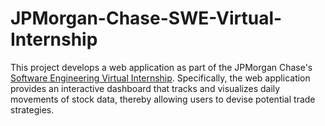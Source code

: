 # JPMorgan-Chase-SWE-Virtual-Internship

This project develops a web application as part of the JPMorgan Chase's [Software Engineering Virtual Internship](https://careers.jpmorgan.com/US/en/students/campaign/virtual-internship). Specifically, the web application provides an interactive dashboard that tracks and visualizes daily movements of stock data, thereby allowing users to devise potential trade strategies.
